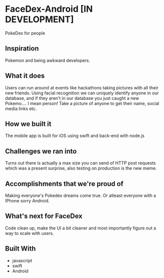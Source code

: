 # FaceDex-Android [IN DEVELOPMENT]
PokeDex for people 

## Inspiration
Pokemon and being awkward developers.

## What it does
Users can run around at events like hackathons taking pictures with all their new friends. Using facial recognition we can uniquely identify anyone in our database, and if they aren't in our database you just caught a new Pokemo.... I mean person! Take a picture of anyone to get their name, social media links etc.

## How we built it
The mobile app is built for iOS using swift and back-end with node.js

## Challenges we ran into
Turns out there is actually a max size you can send of HTTP post requests which was a present surprise, also testing on production is the new meme.

## Accomplishments that we're proud of
Making everyone's Pokedex dreams come true. Or atleast everyone with a IPhone sorry Android.

## What's next for FaceDex
Code clean up, make the UI a bit cleaner and most importantly figure out a way to scale with users.

## Built With
- javascript
- swift
- Android
